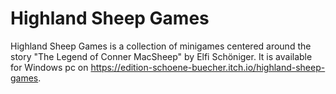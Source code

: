 # Highland Sheep Games

Highland Sheep Games is a collection of minigames centered around the story "The Legend of Conner MacSheep" by Elfi Schöniger.
It is available for Windows pc on https://edition-schoene-buecher.itch.io/highland-sheep-games.
